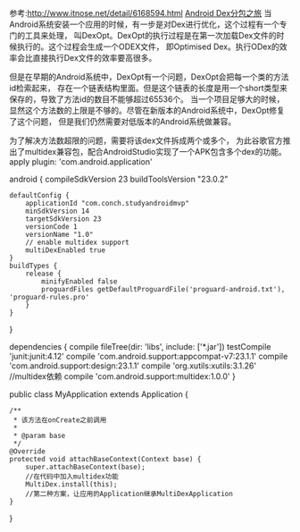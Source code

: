 参考:http://www.itnose.net/detail/6168594.html
[Android Dex分包之旅](http://yydcdut.com/2016/03/20/split-dex/index.html)
当Android系统安装一个应用的时候，有一步是对Dex进行优化，这个过程有一个专门的工具来处理，
叫DexOpt。DexOpt的执行过程是在第一次加载Dex文件的时候执行的。这个过程会生成一个ODEX文件，
即Optimised Dex。执行ODex的效率会比直接执行Dex文件的效率要高很多。

但是在早期的Android系统中，DexOpt有一个问题，DexOpt会把每一个类的方法id检索起来，
存在一个链表结构里面。但是这个链表的长度是用一个short类型来保存的，导致了方法id的数目不能够超过65536个。
当一个项目足够大的时候，显然这个方法数的上限是不够的。尽管在新版本的Android系统中，DexOpt修复了这个问题，
但是我们仍然需要对低版本的Android系统做兼容。

为了解决方法数超限的问题，需要将该dex文件拆成两个或多个，
为此谷歌官方推出了multidex兼容包，配合AndroidStudio实现了一个APK包含多个dex的功能。
apply plugin: 'com.android.application'

android {
    compileSdkVersion 23
    buildToolsVersion "23.0.2"

    defaultConfig {
        applicationId "com.conch.studyandroidmvp"
        minSdkVersion 14
        targetSdkVersion 23
        versionCode 1
        versionName "1.0"
        // enable multidex support
        multiDexEnabled true
    }
    buildTypes {
        release {
            minifyEnabled false
            proguardFiles getDefaultProguardFile('proguard-android.txt'), 'proguard-rules.pro'
        }
    }
}

dependencies {
    compile fileTree(dir: 'libs', include: ['*.jar'])
    testCompile 'junit:junit:4.12'
    compile 'com.android.support:appcompat-v7:23.1.1'
    compile 'com.android.support:design:23.1.1'
    compile 'org.xutils:xutils:3.1.26'
    //multidex依赖
    compile 'com.android.support:multidex:1.0.0'
}

public class MyApplication extends Application {


    /**
     * 该方法在onCreate之前调用
     *
     * @param base
     */
    @Override
    protected void attachBaseContext(Context base) {
        super.attachBaseContext(base);
        //在代码中加入multidex功能
        MultiDex.install(this);
        //第二种方案，让应用的Application继承MultiDexApplication
    }
  }
